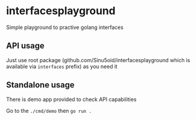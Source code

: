 # interfacesplayground

Simple playground to practive golang interfaces

## API usage

Just use root package (github.com/Sinu5oid/interfacesplayground which is available via `interfaces` prefix) as you need it

## Standalone usage

There is demo app provided to check API capabilities

Go to the `./cmd/demo` then `go run .`